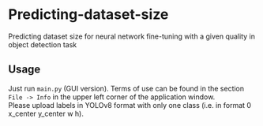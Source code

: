 # Predicting-dataset-size
Predicting dataset size for neural network fine-tuning with a given quality in object detection task
## Usage
Just run <code>main.py</code> (GUI version). Terms of use can be found in the section <code>File -> Info</code> in the upper left corner of the application window. <br>
Please upload labels in YOLOv8 format with only one class (i.e. in format 0 x_center y_center w h).
